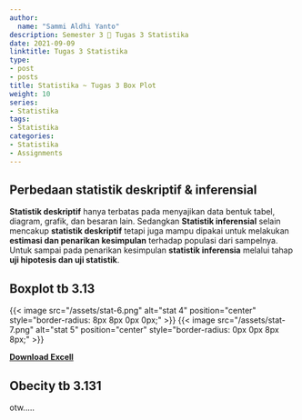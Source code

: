```yaml
---
author:
  name: "Sammi Aldhi Yanto"
description: Semester 3 📜 Tugas 3 Statistika
date: 2021-09-09
linktitle: Tugas 3 Statistika
type:
- post
- posts
title: Statistika ~ Tugas 3 Box Plot
weight: 10
series:
- Statistika
tags:
- Statistika
categories:
- Statistika
- Assignments
---
```


## Perbedaan statistik deskriptif & inferensial

**Statistik deskriptif** hanya terbatas pada menyajikan data bentuk tabel, diagram, grafik, dan besaran lain. Sedangkan **Statistik inferensial** selain mencakup **statistik deskriptif** tetapi juga mampu dipakai untuk melakukan **estimasi dan penarikan kesimpulan** terhadap populasi dari sampelnya. Untuk sampai pada penarikan kesimpulan **statistik inferensia** melalui tahap **uji hipotesis dan uji statistik**.

## Boxplot tb 3.13

{{< image src="/assets/stat-6.png" alt="stat 4" position="center" style="border-radius: 8px 8px 0px 0px;" >}}
{{< image src="/assets/stat-7.png" alt="stat 5" position="center" style="border-radius: 0px 0px 8px 8px;" >}}

[**Download Excell**](https://sammidev.netlify.app/assets/stat-8.xlsx)


## Obecity tb 3.131
otw.....